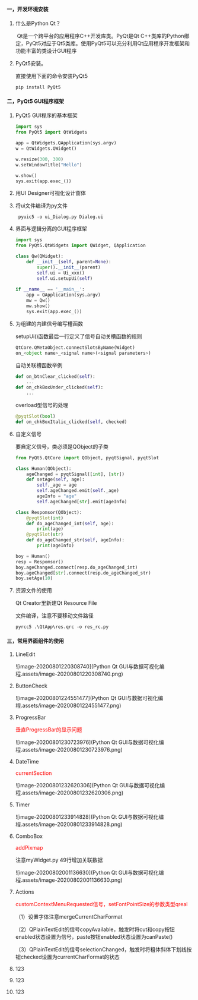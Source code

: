 #### 一，开发环境安装

1. 什么是Python Qt？

   ​		Qt是一个跨平台的应用程序C++开发库类。PyQt是Qt C++类库的Python绑定，PyQt5对应于Qt5类库。使用PyQt5可以充分利用Qt应用程序开发框架和功能丰富的类设计GUI程序

   

2. PyQt5安装。

   直接使用下面的命令安装PyQt5

   ```shell
   pip install PyQt5
   ```



#### 二，PyQt5 GUI程序框架

1. PyQt5 GUI程序的基本框架

   ```python
   import sys
   from PyQt5 import QtWidgets
   
   app = QtWidgets.QApplication(sys.argv)
   w = QtWidgets.QWidget()
   
   w.resize(300, 300)
   w.setWindowTitle("Hello")
   
   w.show()
   sys.exit(app.exec_())
   ```

   

2. 用UI Designer可视化设计窗体

3. 将ui文件编译为py文件

   ```shell
    pyuic5 -o ui_Dialog.py Dialog.ui
   ```

   

4. 界面与逻辑分离的GUI程序框架

   ```python
   import sys
   from PyQt5.QtWidgets import QWidget, QApplication
   
   class Qw(QWidget):
       def __init__(self, parent=None):
           super().__init__(parent)
           self.ui = Ui_xxx()
           self.ui.setupUi(self)
           
   if __name__ == '__main__':
       app = QApplication(sys.argv)
       mw = Qw()
       mw.show()
       sys.exit(app.exec_())
   ```

   

5. 为组建的内建信号编写槽函数

   setupUi()函数最后一行定义了信号自动关槽函数的规则

   ```python
   QtCore.QMetaObject.connectSlotsByName(Widget)
   on_<object name>_<signal name>(<signal parameters>)
   ```

   自动关联槽函数举例

   ```python
   def on_btnClear_clicked(self):
       ...
   def on_chkBoxUnder_clicked(self):
       ...
   ```

   overload型信号的处理

   ```python
   @pyqtSlot(bool)
   def on_chkBoxItalic_clicked(self, checked)
   ```

   

6. 自定义信号

   要自定义信号，类必须是QObject的子类

   ```python
   from PyQt5.QtCore import QObject, pyqtSignal, pyqtSlot
   
   class Human(QObject):
       ageChanged = pyqtSignal([int], [str])
       def setAge(self, age):
           self._age = age
           self.ageChanged.emit(self._age)
           ageInfo = "age"
           self.ageChanged[str].emit(ageInfo)
   
   class Respomsor(QObject):
       @pyqtSlot(int)
       def do_ageChanged_int(self, age):
           print(age)
       @pyqtSlot(str)
       def do_ageChanged_str(self, ageInfo):
           print(ageInfo)
   
   boy = Human()
   resp = Respomsor()
   boy.ageChanged.connect(resp.do_ageChanged_int)
   boy.ageChanged[str].connect(resp.do_ageChanged_str)
   boy.setAge(10)
   ```

   

7. 资源文件的使用

   Qt Creator里新建Qt Resource File

   文件编译，注意不要移动文件路径

   ```shell
   pyrcc5 .\QtApp\res.qrc -o res_rc.py
   ```



#### 三，常用界面组件的使用

1. LineEdit

   ![image-20200801220308740](Python Qt GUI与数据可视化编程.assets/image-20200801220308740.png)

2. ButtonCheck

   ![image-20200801224551477](Python Qt GUI与数据可视化编程.assets/image-20200801224551477.png)

3. ProgressBar

   <span style='color:red'>垂直ProgressBar的显示问题</span>

   ![image-20200801230723976](Python Qt GUI与数据可视化编程.assets/image-20200801230723976.png)

4. DateTime

   <span style='color:red'>currentSection</span>

   ![image-20200801232620306](Python Qt GUI与数据可视化编程.assets/image-20200801232620306.png)

5. Timer

   ![image-20200801233914828](Python Qt GUI与数据可视化编程.assets/image-20200801233914828.png)

6. ComboBox

   <span style='color:red'>addPixmap</span>

   注意myWidget.py 49行增加关联数据

   ![image-20200802001136630](Python Qt GUI与数据可视化编程.assets/image-20200802001136630.png)

7. Actions

   <span style='color:red'>customContextMenuRequested信号，setFontPointSize的参数类型qreal</span>

   （1）设置字体注意mergeCurrentCharFormat

   （2）QPlainTextEdit的信号copyAvailable，触发时将cut和copy按钮enabled状态设置为信号，paste按钮enabled状态设置为canPaste()

   （3）QPlainTextEdit的信号selectionChanged，触发时将粗体斜体下划线按钮checked设置为currentCharFormat的状态

   

8. 123

9. 123

10. 123